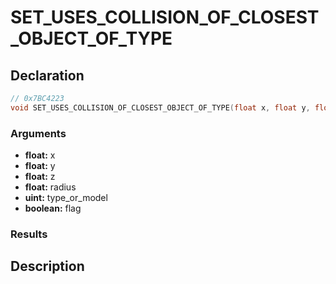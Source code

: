 # SET_USES_COLLISION_OF_CLOSEST_OBJECT_OF_TYPE

## Declaration
```cpp
// 0x7BC4223
void SET_USES_COLLISION_OF_CLOSEST_OBJECT_OF_TYPE(float x, float y, float z, float radius, uint type_or_model, boolean flag);
```

### Arguments
- **float:** x
- **float:** y
- **float:** z
- **float:** radius
- **uint:** type_or_model
- **boolean:** flag

### Results

## Description
